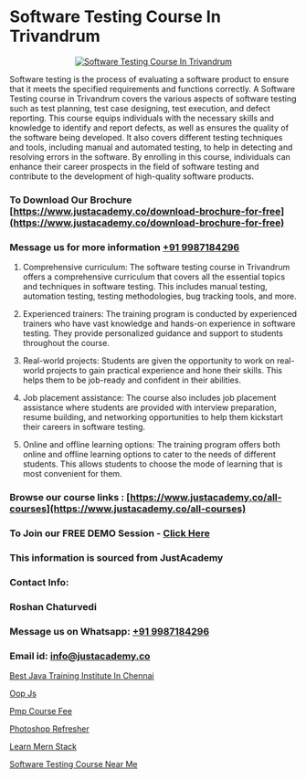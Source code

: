 # Software Testing Course In Trivandrum

<p align="center">
  <a href="https://justacademy.co/program-detail/software-testing">
    <img src="https://justacademy.co/storage2/program_images/1704700438.webp" alt="Software Testing Course In Trivandrum">
  </a>
</p>


Software testing is the process of evaluating a software product to ensure that it meets the specified requirements and functions correctly. A Software Testing course in Trivandrum covers the various aspects of software testing such as test planning, test case designing, test execution, and defect reporting. This course equips individuals with the necessary skills and knowledge to identify and report defects, as well as ensures the quality of the software being developed. It also covers different testing techniques and tools, including manual and automated testing, to help in detecting and resolving errors in the software. By enrolling in this course, individuals can enhance their career prospects in the field of software testing and contribute to the development of high-quality software products.
### To Download Our Brochure [https://www.justacademy.co/download-brochure-for-free](https://www.justacademy.co/download-brochure-for-free)
### Message us for more information [+91 9987184296](https://api.whatsapp.com/send?phone=919987184296)
1) Comprehensive curriculum: The software testing course in Trivandrum offers a comprehensive curriculum that covers all the essential topics and techniques in software testing. This includes manual testing, automation testing, testing methodologies, bug tracking tools, and more.

2) Experienced trainers: The training program is conducted by experienced trainers who have vast knowledge and hands-on experience in software testing. They provide personalized guidance and support to students throughout the course.

3) Real-world projects: Students are given the opportunity to work on real-world projects to gain practical experience and hone their skills. This helps them to be job-ready and confident in their abilities.

4) Job placement assistance: The course also includes job placement assistance where students are provided with interview preparation, resume building, and networking opportunities to help them kickstart their careers in software testing.

5) Online and offline learning options: The training program offers both online and offline learning options to cater to the needs of different students. This allows students to choose the mode of learning that is most convenient for them.

### Browse our course links : [https://www.justacademy.co/all-courses](https://www.justacademy.co/all-courses) 
### To Join our FREE DEMO Session - [Click Here](https://www.justacademy.co/register-for-course-demo)


### This information is sourced from JustAcademy
### Contact Info:
### Roshan Chaturvedi
### Message us on Whatsapp: [+91 9987184296](https://api.whatsapp.com/send?phone=919987184296)
### Email id: [info@justacademy.co](mailto:info@justacademy.co)
                
[Best Java Training Institute In Chennai](https://www.linkedin.com/pulse/best-java-training-institute-chennai-justacademy-delhi-weinc?trackingId=IGXSeMgN1WJOW34Qnz3LoA%3D%3D&lipi=urn%3Ali%3Apage%3Ad_flagship3_company_admin%3B3uDtMYf2QJOigjAh01Sv1g%3D%3D)

[Oop Js](https://www.linkedin.com/pulse/oop-js-justacademy-ahmedabad-thnhe?trackingId=LlpDv%2BgKlJrPOebiS8I5uw%3D%3D&lipi=urn%3Ali%3Apage%3Ad_flagship3_company_admin%3BaDgp3xTAQPe9zxsqrS35EA%3D%3D)

[Pmp Course Fee](https://medium.com/@akanshapatil/pmp-course-fee-1010ebb6fe91)

[Photoshop Refresher](https://medium.com/@justacademytraining/photoshop-refresher-1f7135a65926)

[Learn Mern Stack](https://justacademyin.github.io/Articles/Learn-Mern-Stack)

[Software Testing Course Near Me](https://justacademyin.github.io/Articles/Software-Testing-Course-Near-Me)

